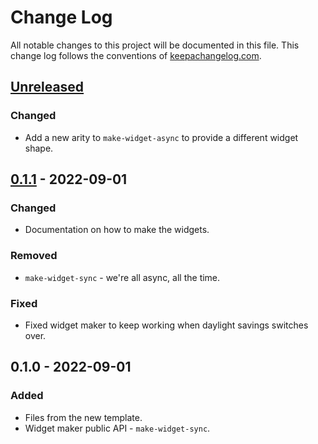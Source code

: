 # Change Log
All notable changes to this project will be documented in this file. This change log follows the conventions of [keepachangelog.com](http://keepachangelog.com/).

## [Unreleased]
### Changed
- Add a new arity to `make-widget-async` to provide a different widget shape.

## [0.1.1] - 2022-09-01
### Changed
- Documentation on how to make the widgets.

### Removed
- `make-widget-sync` - we're all async, all the time.

### Fixed
- Fixed widget maker to keep working when daylight savings switches over.

## 0.1.0 - 2022-09-01
### Added
- Files from the new template.
- Widget maker public API - `make-widget-sync`.

[Unreleased]: https://github.com/your-name/mygenclass/compare/0.1.1...HEAD
[0.1.1]: https://github.com/your-name/mygenclass/compare/0.1.0...0.1.1
